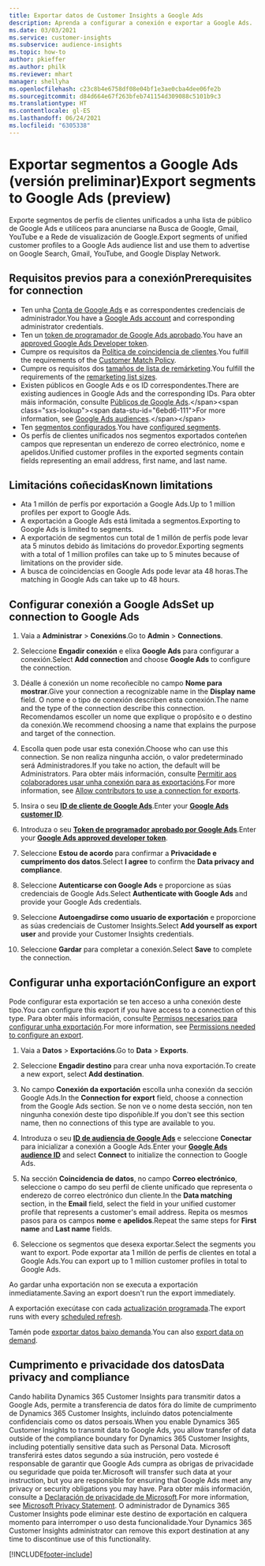 ```yaml
---
title: Exportar datos de Customer Insights a Google Ads
description: Aprenda a configurar a conexión e exportar a Google Ads.
ms.date: 03/03/2021
ms.service: customer-insights
ms.subservice: audience-insights
ms.topic: how-to
author: pkieffer
ms.author: philk
ms.reviewer: mhart
manager: shellyha
ms.openlocfilehash: c23c8b4e6758df08e04bf1e3ae0cba4dee06fe2b
ms.sourcegitcommit: d84d664e67f263bfeb741154d309088c5101b9c3
ms.translationtype: HT
ms.contentlocale: gl-ES
ms.lasthandoff: 06/24/2021
ms.locfileid: "6305338"
---
```

# <a name="export-segments-to-google-ads-preview"></a><span data-ttu-id="6ebd6-103">Exportar segmentos a Google Ads (versión preliminar)</span><span class="sxs-lookup"><span data-stu-id="6ebd6-103">Export segments to Google Ads (preview)</span></span>

<span data-ttu-id="6ebd6-104">Exporte segmentos de perfís de clientes unificados a unha lista de público de Google Ads e utilíceos para anunciarse na Busca de Google, Gmail, YouTube e a Rede de visualización de Google.</span><span class="sxs-lookup"><span data-stu-id="6ebd6-104">Export segments of unified customer profiles to a Google Ads audience list and use them to advertise on Google Search, Gmail, YouTube, and Google Display Network.</span></span> 

## <a name="prerequisites-for-connection"></a><span data-ttu-id="6ebd6-105">Requisitos previos para a conexión</span><span class="sxs-lookup"><span data-stu-id="6ebd6-105">Prerequisites for connection</span></span>

-   <span data-ttu-id="6ebd6-106">Ten unha [Conta de Google Ads](https://ads.google.com/) e as correspondentes credenciais de administrador.</span><span class="sxs-lookup"><span data-stu-id="6ebd6-106">You have a [Google Ads account](https://ads.google.com/) and corresponding administrator credentials.</span></span>
-   <span data-ttu-id="6ebd6-107">Ten un [token de programador de Google Ads aprobado](https://developers.google.com/google-ads/api/docs/first-call/dev-token).</span><span class="sxs-lookup"><span data-stu-id="6ebd6-107">You have an [approved Google Ads Developer token](https://developers.google.com/google-ads/api/docs/first-call/dev-token).</span></span> 
-   <span data-ttu-id="6ebd6-108">Cumpre os requisitos da [Política de coincidencia de clientes](https://support.google.com/adspolicy/answer/6299717).</span><span class="sxs-lookup"><span data-stu-id="6ebd6-108">You fulfill the requirements of the [Customer Match Policy](https://support.google.com/adspolicy/answer/6299717).</span></span>
-   <span data-ttu-id="6ebd6-109">Cumpre os requisitos dos [tamaños de lista de remárketing](https://support.google.com/google-ads/answer/7558048).</span><span class="sxs-lookup"><span data-stu-id="6ebd6-109">You fulfill the requirements of the [remarketing list sizes](https://support.google.com/google-ads/answer/7558048).</span></span>
-   <span data-ttu-id="6ebd6-110">Existen públicos en Google Ads e os ID correspondentes.</span><span class="sxs-lookup"><span data-stu-id="6ebd6-110">There are existing audiences in Google Ads and the corresponding IDs.</span></span> <span data-ttu-id="6ebd6-111">Para obter máis información, consulte [Públicos de Google Ads](https://support.google.com/google-ads/answer/7558048?hl=en#:~:text=Audience%20lists%20is%20a%20section,Display%20Network%20through%20remarketing%20campaigns.).</span><span class="sxs-lookup"><span data-stu-id="6ebd6-111">For more information, see [Google Ads audiences](https://support.google.com/google-ads/answer/7558048?hl=en#:~:text=Audience%20lists%20is%20a%20section,Display%20Network%20through%20remarketing%20campaigns.).</span></span>
-   <span data-ttu-id="6ebd6-112">Ten [segmentos configurados](segments.md).</span><span class="sxs-lookup"><span data-stu-id="6ebd6-112">You have [configured segments](segments.md).</span></span>
-   <span data-ttu-id="6ebd6-113">Os perfís de clientes unificados nos segmentos exportados conteñen campos que representan un enderezo de correo electrónico, nome e apelidos.</span><span class="sxs-lookup"><span data-stu-id="6ebd6-113">Unified customer profiles in the exported segments contain fields representing an email address, first name, and last name.</span></span>

## <a name="known-limitations"></a><span data-ttu-id="6ebd6-114">Limitacións coñecidas</span><span class="sxs-lookup"><span data-stu-id="6ebd6-114">Known limitations</span></span>

- <span data-ttu-id="6ebd6-115">Ata 1 millón de perfís por exportación a Google Ads.</span><span class="sxs-lookup"><span data-stu-id="6ebd6-115">Up to 1 million profiles per export to Google Ads.</span></span>
- <span data-ttu-id="6ebd6-116">A exportación a Google Ads está limitada a segmentos.</span><span class="sxs-lookup"><span data-stu-id="6ebd6-116">Exporting to Google Ads is limited to segments.</span></span>
- <span data-ttu-id="6ebd6-117">A exportación de segmentos cun total de 1 millón de perfís pode levar ata 5 minutos debido ás limitacións do provedor.</span><span class="sxs-lookup"><span data-stu-id="6ebd6-117">Exporting segments with a total of 1 million profiles can take up to 5 minutes because of limitations on the provider side.</span></span> 
- <span data-ttu-id="6ebd6-118">A busca de coincidencias en Google Ads pode levar ata 48 horas.</span><span class="sxs-lookup"><span data-stu-id="6ebd6-118">The matching in Google Ads can take up to 48 hours.</span></span>

## <a name="set-up-connection-to-google-ads"></a><span data-ttu-id="6ebd6-119">Configurar conexión a Google Ads</span><span class="sxs-lookup"><span data-stu-id="6ebd6-119">Set up connection to Google Ads</span></span>

1. <span data-ttu-id="6ebd6-120">Vaia a **Administrar** > **Conexións**.</span><span class="sxs-lookup"><span data-stu-id="6ebd6-120">Go to **Admin** > **Connections**.</span></span>

1. <span data-ttu-id="6ebd6-121">Seleccione **Engadir conexión** e elixa **Google Ads** para configurar a conexión.</span><span class="sxs-lookup"><span data-stu-id="6ebd6-121">Select **Add connection** and choose **Google Ads** to configure the connection.</span></span>

1. <span data-ttu-id="6ebd6-122">Déalle á conexión un nome recoñecible no campo **Nome para mostrar**.</span><span class="sxs-lookup"><span data-stu-id="6ebd6-122">Give your connection a recognizable name in the **Display name** field.</span></span> <span data-ttu-id="6ebd6-123">O nome e o tipo de conexión describen esta conexión.</span><span class="sxs-lookup"><span data-stu-id="6ebd6-123">The name and the type of the connection describe this connection.</span></span> <span data-ttu-id="6ebd6-124">Recomendamos escoller un nome que explique o propósito e o destino da conexión.</span><span class="sxs-lookup"><span data-stu-id="6ebd6-124">We recommend choosing a name that explains the purpose and target of the connection.</span></span>

1. <span data-ttu-id="6ebd6-125">Escolla quen pode usar esta conexión.</span><span class="sxs-lookup"><span data-stu-id="6ebd6-125">Choose who can use this connection.</span></span> <span data-ttu-id="6ebd6-126">Se non realiza ningunha acción, o valor predeterminado será Administradores.</span><span class="sxs-lookup"><span data-stu-id="6ebd6-126">If you take no action, the default will be Administrators.</span></span> <span data-ttu-id="6ebd6-127">Para obter máis información, consulte [Permitir aos colaboradores usar unha conexión para as exportacións](connections.md#allow-contributors-to-use-a-connection-for-exports).</span><span class="sxs-lookup"><span data-stu-id="6ebd6-127">For more information, see [Allow contributors to use a connection for exports](connections.md#allow-contributors-to-use-a-connection-for-exports).</span></span>

1. <span data-ttu-id="6ebd6-128">Insira o seu **[ID de cliente de Google Ads](https://support.google.com/google-ads/answer/1704344)**.</span><span class="sxs-lookup"><span data-stu-id="6ebd6-128">Enter your **[Google Ads customer ID](https://support.google.com/google-ads/answer/1704344)**.</span></span>

1. <span data-ttu-id="6ebd6-129">Introduza o seu **[Token de programador aprobado por Google Ads](https://developers.google.com/google-ads/api/docs/first-call/dev-token)**.</span><span class="sxs-lookup"><span data-stu-id="6ebd6-129">Enter your **[Google Ads approved developer token](https://developers.google.com/google-ads/api/docs/first-call/dev-token)**.</span></span>

1. <span data-ttu-id="6ebd6-130">Seleccione **Estou de acordo** para confirmar a **Privacidade e cumprimento dos datos**.</span><span class="sxs-lookup"><span data-stu-id="6ebd6-130">Select **I agree** to confirm the **Data privacy and compliance**.</span></span>

1. <span data-ttu-id="6ebd6-131">Seleccione **Autenticarse con Google Ads** e proporcione as súas credenciais de Google Ads.</span><span class="sxs-lookup"><span data-stu-id="6ebd6-131">Select **Authenticate with Google Ads** and provide your Google Ads credentials.</span></span>

1. <span data-ttu-id="6ebd6-132">Seleccione **Autoengadirse como usuario de exportación** e proporcione as súas credenciais de Customer Insights.</span><span class="sxs-lookup"><span data-stu-id="6ebd6-132">Select **Add yourself as export user** and provide your Customer Insights credentials.</span></span>

1. <span data-ttu-id="6ebd6-133">Seleccione **Gardar** para completar a conexión.</span><span class="sxs-lookup"><span data-stu-id="6ebd6-133">Select **Save** to complete the connection.</span></span> 

## <a name="configure-an-export"></a><span data-ttu-id="6ebd6-134">Configurar unha exportación</span><span class="sxs-lookup"><span data-stu-id="6ebd6-134">Configure an export</span></span>

<span data-ttu-id="6ebd6-135">Pode configurar esta exportación se ten acceso a unha conexión deste tipo.</span><span class="sxs-lookup"><span data-stu-id="6ebd6-135">You can configure this export if you have access to a connection of this type.</span></span> <span data-ttu-id="6ebd6-136">Para obter máis información, consulte [Permisos necesarios para configurar unha exportación](export-destinations.md#set-up-a-new-export).</span><span class="sxs-lookup"><span data-stu-id="6ebd6-136">For more information, see [Permissions needed to configure an export](export-destinations.md#set-up-a-new-export).</span></span>

1. <span data-ttu-id="6ebd6-137">Vaia a **Datos** > **Exportacións**.</span><span class="sxs-lookup"><span data-stu-id="6ebd6-137">Go to **Data** > **Exports**.</span></span>

1. <span data-ttu-id="6ebd6-138">Seleccione **Engadir destino** para crear unha nova exportación.</span><span class="sxs-lookup"><span data-stu-id="6ebd6-138">To create a new export, select **Add destination**.</span></span>

1. <span data-ttu-id="6ebd6-139">No campo **Conexión da exportación** escolla unha conexión da sección Google Ads.</span><span class="sxs-lookup"><span data-stu-id="6ebd6-139">In the **Connection for export** field, choose a connection from the Google Ads section.</span></span> <span data-ttu-id="6ebd6-140">Se non ve o nome desta sección, non ten ningunha conexión deste tipo dispoñible.</span><span class="sxs-lookup"><span data-stu-id="6ebd6-140">If you don't see this section name, then no connections of this type are available to you.</span></span>

1. <span data-ttu-id="6ebd6-141">Introduza o seu **[ID de audiencia de Google Ads](https://support.google.com/google-ads/answer/7558048?hl=en#:~:text=Audience%20lists%20is%20a%20section,Display%20Network%20through%20remarketing%20campaigns.)** e seleccione **Conectar** para inicializar a conexión a Google Ads.</span><span class="sxs-lookup"><span data-stu-id="6ebd6-141">Enter your **[Google Ads audience ID](https://support.google.com/google-ads/answer/7558048?hl=en#:~:text=Audience%20lists%20is%20a%20section,Display%20Network%20through%20remarketing%20campaigns.)** and select **Connect** to initialize the connection to Google Ads.</span></span>

1. <span data-ttu-id="6ebd6-142">Na sección **Coincidencia de datos**, no campo **Correo electrónico**, seleccione o campo do seu perfil de cliente unificado que representa o enderezo de correo electrónico dun cliente.</span><span class="sxs-lookup"><span data-stu-id="6ebd6-142">In the **Data matching** section, in the **Email** field, select the field in your unified customer profile that represents a customer's email address.</span></span> <span data-ttu-id="6ebd6-143">Repita os mesmos pasos para os campos **nome** e **apelidos**.</span><span class="sxs-lookup"><span data-stu-id="6ebd6-143">Repeat the same steps for **First name** and **Last name** fields.</span></span>

1. <span data-ttu-id="6ebd6-144">Seleccione os segmentos que desexa exportar.</span><span class="sxs-lookup"><span data-stu-id="6ebd6-144">Select the segments you want to export.</span></span> <span data-ttu-id="6ebd6-145">Pode exportar ata 1 millón de perfís de clientes en total a Google Ads.</span><span class="sxs-lookup"><span data-stu-id="6ebd6-145">You can export up to 1 million customer profiles in total to Google Ads.</span></span>

<span data-ttu-id="6ebd6-146">Ao gardar unha exportación non se executa a exportación inmediatamente.</span><span class="sxs-lookup"><span data-stu-id="6ebd6-146">Saving an export doesn't run the export immediately.</span></span>

<span data-ttu-id="6ebd6-147">A exportación execútase con cada [actualización programada](system.md#schedule-tab).</span><span class="sxs-lookup"><span data-stu-id="6ebd6-147">The export runs with every [scheduled refresh](system.md#schedule-tab).</span></span> 

<span data-ttu-id="6ebd6-148">Tamén pode [exportar datos baixo demanda](export-destinations.md#run-exports-on-demand).</span><span class="sxs-lookup"><span data-stu-id="6ebd6-148">You can also [export data on demand](export-destinations.md#run-exports-on-demand).</span></span> 

## <a name="data-privacy-and-compliance"></a><span data-ttu-id="6ebd6-149">Cumprimento e privacidade dos datos</span><span class="sxs-lookup"><span data-stu-id="6ebd6-149">Data privacy and compliance</span></span>

<span data-ttu-id="6ebd6-150">Cando habilita Dynamics 365 Customer Insights para transmitir datos a Google Ads, permite a transferencia de datos fóra do límite de cumprimento de Dynamics 365 Customer Insights, incluíndo datos potencialmente confidenciais como os datos persoais.</span><span class="sxs-lookup"><span data-stu-id="6ebd6-150">When you enable Dynamics 365 Customer Insights to transmit data to Google Ads, you allow transfer of data outside of the compliance boundary for Dynamics 365 Customer Insights, including potentially sensitive data such as Personal Data.</span></span> <span data-ttu-id="6ebd6-151">Microsoft transferirá estes datos segundo a súa instrución, pero vostede é responsable de garantir que Google Ads cumpra as obrigas de privacidade ou seguridade que poida ter.</span><span class="sxs-lookup"><span data-stu-id="6ebd6-151">Microsoft will transfer such data at your instruction, but you are responsible for ensuring that Google Ads meet any privacy or security obligations you may have.</span></span> <span data-ttu-id="6ebd6-152">Para obter máis información, consulte a [Declaración de privacidade de Microsoft](https://go.microsoft.com/fwlink/?linkid=396732).</span><span class="sxs-lookup"><span data-stu-id="6ebd6-152">For more information, see [Microsoft Privacy Statement](https://go.microsoft.com/fwlink/?linkid=396732).</span></span>
<span data-ttu-id="6ebd6-153">O administrador de Dynamics 365 Customer Insights pode eliminar este destino de exportación en calquera momento para interromper o uso desta funcionalidade.</span><span class="sxs-lookup"><span data-stu-id="6ebd6-153">Your Dynamics 365 Customer Insights administrator can remove this export destination at any time to discontinue use of this functionality.</span></span>


[!INCLUDE[footer-include](../includes/footer-banner.md)]
